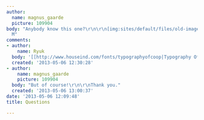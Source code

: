 ```yaml
---
author:
  name: magnus_gaarde
  picture: 109904
body: "Anybody know this one?\r\n\r\n[img:sites/default/files/old-images/question_4728.jpg]\r\n\r\n-
  M"
comments:
- author:
    name: Ryuk
  body: '[[http://www.houseind.com/fonts/typographyofcoop|Typography Of Coop Heavy]]'
  created: '2013-05-06 12:30:28'
- author:
    name: magnus_gaarde
    picture: 109904
  body: "But of course!\r\n\r\nThank you."
  created: '2013-05-06 13:00:37'
date: '2013-05-06 12:09:48'
title: Questions

---
```

